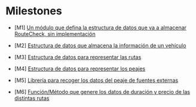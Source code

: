 # Milestones
- [M1] [Un módulo que defina la estructura de datos que va a almacenar RouteCheck, sin implementación](https://github.com/dmonjasm/RouteCheck/milestone/2)

- [M2] [Estructura de datos que almacena la información de un vehículo](https://github.com/dmonjasm/RouteCheck/milestone/3)

- [M3] [Estructura de datos para representar las rutas](https://github.com/dmonjasm/RouteCheck/milestone/4)

- [M4] [Estructura de datos para representar los peajes](https://github.com/dmonjasm/RouteCheck/milestone/5)

- [M5] [Librería para recoger los datos del peaje de fuentes externas](https://github.com/dmonjasm/RouteCheck/milestone/6)

- [M6] [Función/Método que genere los datos de duración y precio de las distintas rutas](https://github.com/dmonjasm/RouteCheck/milestone/7)
